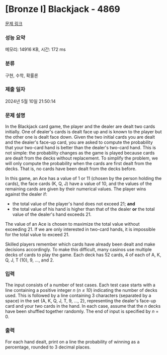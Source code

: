 # [Bronze I] Blackjack - 4869 

[문제 링크](https://www.acmicpc.net/problem/4869) 

### 성능 요약

메모리: 14916 KB, 시간: 172 ms

### 분류

구현, 수학, 확률론

### 제출 일자

2024년 5월 10일 21:50:14

### 문제 설명

<p>In the Blackjack card game, the player and the dealer are dealt two cards initially. One of dealer's cards is dealt face up and is known to the player but the other one is dealt face down. Given the two initial cards you are dealt and the dealer's face-up card, you are asked to compute the probability that your two-card hand is better than the dealer's two-card hand. This is not simple: the probability changes as the game is played because cards are dealt from the decks without replacement. To simplify the problem, we will only compute the probability when the cards are first dealt from the decks. That is, no cards have been dealt from the decks before.</p>

<p>In this game, an Ace has a value of 1 or 11 (chosen by the person holding the cards), the face cards (K, Q, J) have a value of 10, and the values of the remaining cards are given by their numerical values. The player wins against the dealer if:</p>

<ul>
	<li>the total value of the player's hand does not exceed 21; <b>and</b></li>
	<li>the total value of his hand is higher than that of the dealer <b>or</b> the total value of the dealer's hand exceeds 21.</li>
</ul>

<p>The value of an Ace is chosen to maximize the total value without exceeding 21. If we are only interested in two-card hands, it is impossible for the total value to exceed 21.</p>

<p>Skilled players remember which cards have already been dealt and make decisions accordingly. To make this difficult, many casinos use multiple decks of cards to play the game. Each deck has 52 cards, 4 of each of A, K, Q, J, T (10), 9, ..., and 2.</p>

### 입력 

 <p>The input consists of a number of test cases. Each test case starts with a line containing a positive integer <em>n</em> (<em>n ≤ 10</em>) indicating the number of decks used. This is followed by a line containing 3 characters (separated by a space) in the set {A, K, Q, J, T, 9, ..., 2}, representing the dealer's face-up card and your two cards in the hand. In each case, assume that the <em>n</em> decks have been shuffled together randomly. The end of input is specified by <em>n</em> = 0.</p>

### 출력 

 <p>For each hand dealt, print on a line the probability of winning as a percentage, rounded to 3 decimal places.</p>

